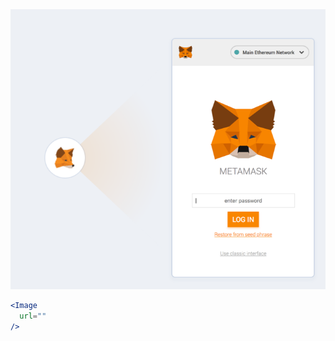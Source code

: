 <div class="references">
  <div class="reference">
    <a href="public/images/components/Image/1.png">
      <img src="public/images/components/Image/1.png" alt="Image 1" />
    </a>
  </div>
</div>

```jsx
<Image
  url=""
/>
```
